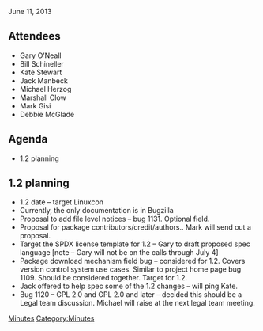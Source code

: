 June 11, 2013

## Attendees

  - Gary O’Neall
  - Bill Schineller
  - Kate Stewart
  - Jack Manbeck
  - Michael Herzog
  - Marshall Clow
  - Mark Gisi
  - Debbie McGlade

## Agenda

  - 1.2 planning

## 1.2 planning

  - 1.2 date – target Linuxcon
  - Currently, the only documentation is in Bugzilla
  - Proposal to add file level notices – bug 1131. Optional field.
  - Proposal for package contributors/credit/authors.. Mark will send
    out a proposal.
  - Target the SPDX license template for 1.2 – Gary to draft proposed
    spec language \[note – Gary will not be on the calls through July
    4\]
  - Package download mechanism field bug – considered for 1.2. Covers
    version control system use cases. Similar to project home page bug
    1109. Should be considered together. Target for 1.2.
  - Jack offered to help spec some of the 1.2 changes – will ping Kate.
  - Bug 1120 – GPL 2.0 and GPL 2.0 and later – decided this should be a
    Legal team discussion. Michael will raise at the next legal team
    meeting.

[Minutes](Category:Technical "wikilink")
[Category:Minutes](Category:Minutes "wikilink")
